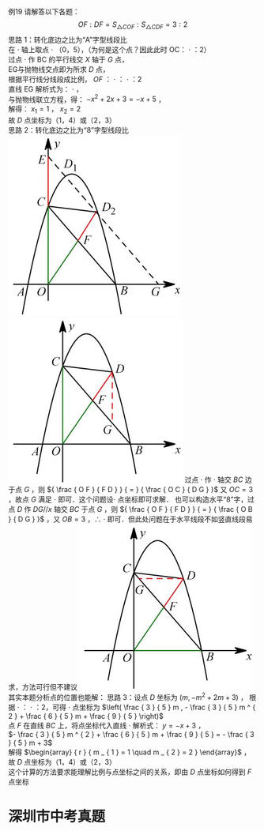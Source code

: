 例19 请解答以下各题：
$$
O F : D F = S _ { \scriptscriptstyle \triangle C O F } : S _ { \scriptscriptstyle \triangle C D F } = 3 : 2
$$
思路 1：转化底边之比为“A”字型线段比  
在 $\cdot$ 轴上取点 $\cdot$ （0，5），（为何是这个点？因此此时 OC： $\cdot$ ：2）  
过点 $\cdot$ 作 BC 的平行线交 $X$ 轴于 $G$ 点，  
EG与抛物线交点即为所求 $D$ 点，  
根据平行线分线段成比例， $O F$ ： $\cdot$ ： $\cdot$ ：2  
直线 EG 解析式为： $\cdot$ ，  
与抛物线联立方程，得： $- x ^ { 2 } + 2 x + 3 = - x + 5$ ，  
解得： $x _ { 1 } = 1$ ， $x _ { 2 } = 2$   
故 $D$ 点坐标为（1，4）或（2，3）  
思路 2：转化底边之比为“8”字型线段比
![](<../../qs_image_DB/专题3-3_二次函数面积定值、比例问题以及米勒角问题（解析版）_/a0ea90e9eb40606c52b93b5255b5ca57594a00cb0ae375b1f80f75899bd5f648.jpg>)
![](<../../qs_image_DB/专题3-3_二次函数面积定值、比例问题以及米勒角问题（解析版）_/27c4d1749f01c6534ac6cbe482a58ad1c6b311ec8ac92b6db458170383e899ad.jpg>)
过点 $\cdot$ 作 $\cdot$ 轴交 $B C$ 边于点 $G$ ，则 ${ \frac { O F } { F D } } { = } { \frac { O C } { D G } }$ 又 $O C = 3$ ，故点 $G$ 满足 $\cdot$ 即可．这个问题设$\cdot$ 点坐标即可求解．
也可以构造水平“8”字，过点 $D$ 作 $D G / / x$ 轴交 $B C$ 于点 $G$ ，则 ${ \frac { O F } { F D } } { = } { \frac { O B } { D G } }$ ，又 $O B = 3$ ，∴ $\cdot$ 即可．但此处问题在于水平线段不如竖直线段易求，方法可行但不建议
![](<../../qs_image_DB/专题3-3_二次函数面积定值、比例问题以及米勒角问题（解析版）_/00f7ebc1b9ff39e6ea84b3875219a5953dd488a2dd8210c7b304379e29edc760.jpg>)
其实本题分析点的位置也能解：
思路 3：设点 $D$ 坐标为 $\left( m , - m ^ { 2 } + 2 m + 3 \right)$ ，
根据 $\cdot$ ： $\cdot$ ：2，可得 $\cdot$ 点坐标为 $\left( \frac { 3 } { 5 } m , - \frac { 3 } { 5 } m ^ { 2 } + \frac { 6 } { 5 } m + \frac { 9 } { 5 } \right)$   
点 $F$ 在直线 $B C$ 上，将点坐标代入直线 $\cdot$ 解析式： $y = - x + 3$ ，  
$- \frac { 3 } { 5 } m ^ { 2 } + \frac { 6 } { 5 } m + \frac { 9 } { 5 } = - \frac { 3 } { 5 } m + 3$   
解得 $\begin{array} { r } { m _ { 1 } = 1 \quad m _ { 2 } = 2 } \end{array}$ ，  
故 $D$ 点坐标为（1，4）或（2，3）  
这个计算的方法要求能理解比例与点坐标之间的关系，即由 $D$ 点坐标如何得到 $F$ 点坐标
# 深圳市中考真题
